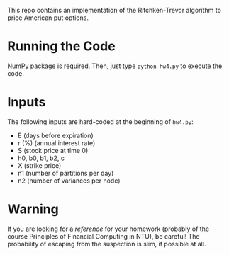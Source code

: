 This repo contains an implementation of the Ritchken-Trevor algorithm to price American put options.
# Running the Code
[NumPy](http://www.numpy.org/) package is required. Then, just type `python hw4.py` to execute the code.
# Inputs
The following inputs are hard-coded at the beginning of `hw4.py`:
* E (days before expiration)
* r (%) (annual interest rate)
* S (stock price at time 0)
* h0, b0, b1, b2, c
* X (strike price)
* n1 (number of partitions per day)
* n2 (number of variances per node)
# Warning
If you are looking for a *reference* for your homework (probably of the course Principles of Financial Computing in NTU), be careful! The probability of escaping from the suspection is slim, if possible at all.
